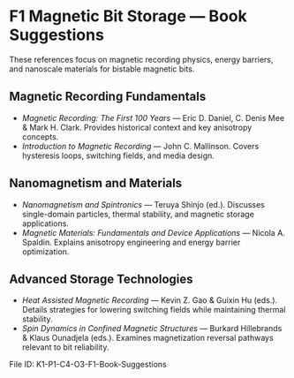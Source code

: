 # F1 Magnetic Bit Storage — Book Suggestions

These references focus on magnetic recording physics, energy barriers, and nanoscale materials for bistable magnetic bits.

## Magnetic Recording Fundamentals
- *Magnetic Recording: The First 100 Years* — Eric D. Daniel, C. Denis Mee & Mark H. Clark. Provides historical context and key anisotropy concepts.
- *Introduction to Magnetic Recording* — John C. Mallinson. Covers hysteresis loops, switching fields, and media design.

## Nanomagnetism and Materials
- *Nanomagnetism and Spintronics* — Teruya Shinjo (ed.). Discusses single-domain particles, thermal stability, and magnetic storage applications.
- *Magnetic Materials: Fundamentals and Device Applications* — Nicola A. Spaldin. Explains anisotropy engineering and energy barrier optimization.

## Advanced Storage Technologies
- *Heat Assisted Magnetic Recording* — Kevin Z. Gao & Guixin Hu (eds.). Details strategies for lowering switching fields while maintaining thermal stability.
- *Spin Dynamics in Confined Magnetic Structures* — Burkard Hillebrands & Klaus Ounadjela (eds.). Examines magnetization reversal pathways relevant to bit reliability.

File ID: K1-P1-C4-O3-F1-Book-Suggestions
